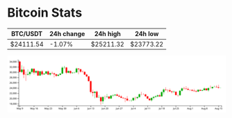 # Bitcoin Stats

BTC/USDT|24h change|24h high|24h low|
|---|---|---|---|
|$24111.54|-1.07%|$25211.32|$23773.22|

<img src="./chart.svg">
